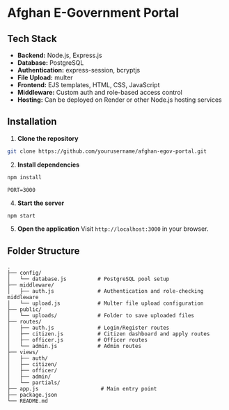 # Afghan E-Government Portal
## Tech Stack

* **Backend:** Node.js, Express.js
* **Database:** PostgreSQL
* **Authentication:** express-session, bcryptjs
* **File Upload:** multer
* **Frontend:** EJS templates, HTML, CSS, JavaScript
* **Middleware:** Custom auth and role-based access control
* **Hosting:** Can be deployed on Render or other Node.js hosting services

## Installation

1. **Clone the repository**

```bash
git clone https://github.com/yourusername/afghan-egov-portal.git
```

2. **Install dependencies**

```bash
npm install
```
```
PORT=3000
```

4. **Start the server**

```bash
npm start
```

5. **Open the application**
   Visit `http://localhost:3000` in your browser.

## Folder Structure

```
.
├── config/
│   └── database.js          # PostgreSQL pool setup
├── middleware/
│   ├── auth.js              # Authentication and role-checking middleware
│   └── upload.js            # Multer file upload configuration
├── public/
│   └── uploads/             # Folder to save uploaded files
├── routes/
│   ├── auth.js              # Login/Register routes
│   ├── citizen.js           # Citizen dashboard and apply routes
│   ├── officer.js           # Officer routes
│   └── admin.js             # Admin routes
├── views/
│   ├── auth/
│   ├── citizen/
│   ├── officer/
│   ├── admin/
│   └── partials/
├── app.js                    # Main entry point
├── package.json
└── README.md
```
